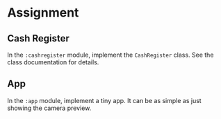# Assignment

## Cash Register
In the `:cashregister` module, implement the `CashRegister` class.
See the class documentation for details.

## App
In the `:app` module, implement a tiny app.
It can be as simple as just showing the camera preview.
